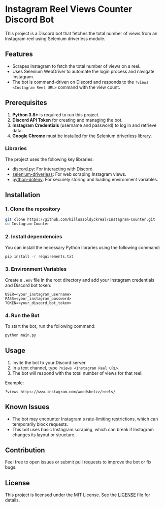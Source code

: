 # Instagram Reel Views Counter Discord Bot

This project is a Discord bot that fetches the total number of views from an Instagram reel using Selenium driverless module.

## Features
- Scrapes Instagram to fetch the total number of views on a reel.
- Uses Selenium WebDriver to automate the login process and navigate Instagram.
- The bot is command-driven on Discord and responds to the `?views <Instagram Reel URL>` command with the view count.

## Prerequisites

1. **Python 3.8+** is required to run this project.
2. **Discord API Token** for creating and managing the bot.
3. **Instagram Credentials** (username and password) to log in and retrieve data.
4. **Google Chrome** must be installed for the Selenium driverless library.

### Libraries
The project uses the following key libraries:
- [discord.py](https://pypi.org/project/discord.py/): For interacting with Discord.
- [selenium-driverless](https://pypi.org/project/selenium-driverless/): For web scraping Instagram views.
- [python-dotenv](https://pypi.org/project/python-dotenv/): For securely storing and loading environment variables.

## Installation

### 1. Clone the repository
```bash
git clone https://github.com/killuazoldyckreal/Instagram-Counter.git
cd Instagram-Counter
```

### 2. Install dependencies
You can install the necessary Python libraries using the following command:
```bash
pip install -r requirements.txt
```

### 3. Environment Variables
Create a `.env` file in the root directory and add your Instagram credentials and Discord bot token:
```
USER=<your_instagram_username>
PASS=<your_instagram_password>
TOKEN=<your_discord_bot_token>
```

### 4. Run the Bot
To start the bot, run the following command:
```bash
python main.py
```

## Usage

1. Invite the bot to your Discord server.
2. In a text channel, type `?views <Instagram Reel URL>`.
3. The bot will respond with the total number of views for that reel.

Example:
```
?views https://www.instagram.com/woodsbetzz/reels/
```

## Known Issues

- The bot may encounter Instagram's rate-limiting restrictions, which can temporarily block requests.
- This bot uses basic Instagram scraping, which can break if Instagram changes its layout or structure.

## Contribution

Feel free to open issues or submit pull requests to improve the bot or fix bugs.

## License

This project is licensed under the MIT License. See the [LICENSE](LICENSE) file for details.
